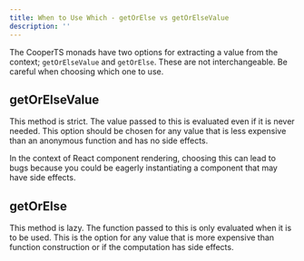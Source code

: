 ```yaml
---
title: When to Use Which - getOrElse vs getOrElseValue
description: ''
---
```


The CooperTS monads have two options for extracting a value from the context; `getOrElseValue` and `getOrElse`. These are not interchangeable. Be careful when choosing which one to use.

## getOrElseValue

This method is strict. The value passed to this is evaluated even if it is never needed. This option should be chosen for any value that is less expensive than an anonymous function and has no side effects.

In the context of React component rendering, choosing this can lead to bugs because you could be eagerly instantiating a component that may have side effects.

## getOrElse

This method is lazy. The function passed to this is only evaluated when it is to be used. This is the option for any value that is more expensive than function construction or if the computation has side effects.
